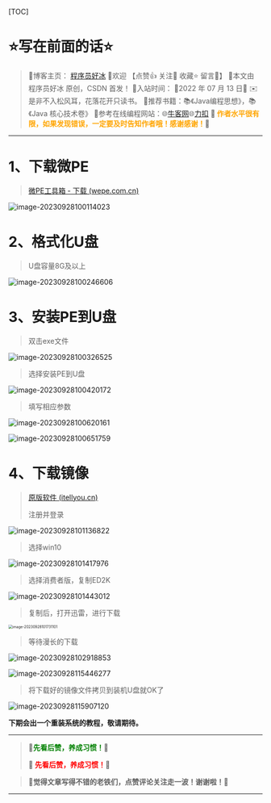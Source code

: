 [TOC]

# ⭐️写在前面的话⭐️
> 📒博客主页： [程序员好冰](https://blog.csdn.net/m0_67689541?spm=1011.2124.3001.5343)
> 🎉欢迎 【点赞👍 关注🔎 收藏⭐️ 留言📝】
> 📌本文由 程序员好冰 原创，CSDN 首发！
> 📆入站时间： 🌴2022 年 07 月 13 日🌴
> ✉️ 是非不入松风耳，花落花开只读书。
> 💭推荐书籍：📚《Java编程思想》，📚《Java 核心技术卷》
> 💬参考在线编程网站：🌐[牛客网](https://www.nowcoder.com/)🌐[力扣](https://leetcode.cn/)
> 🍭<strong><font color = orange> 作者水平很有限，如果发现错误，一定要及时告知作者哦！感谢感谢！</font></strong>🍭

--- ---

# 1、下载微PE

>  [微PE工具箱 - 下载 (wepe.com.cn)](https://www.wepe.com.cn/download.html)

![image-20230928100114023](https://haobin-001.oss-cn-hangzhou.aliyuncs.com/imgs-for-typora/image-20230928100114023.png?x-oss-process=image/auto-orient,1/quality,q_90/watermark,text_56iL5bqP5ZGY5aW95Yaw,type_ZmFuZ3poZW5na2FpdGk,color_fef6f0,size_30,shadow_100,g_se,x_10,y_10)



# 2、格式化U盘

> U盘容量8G及以上

![image-20230928100246606](https://haobin-001.oss-cn-hangzhou.aliyuncs.com/imgs-for-typora/image-20230928100246606.png?x-oss-process=image/auto-orient,1/quality,q_90/watermark,text_56iL5bqP5ZGY5aW95Yaw,type_ZmFuZ3poZW5na2FpdGk,color_fef6f0,size_30,shadow_100,g_se,x_10,y_10)

# 3、安装PE到U盘

>  双击exe文件

![image-20230928100326525](https://haobin-001.oss-cn-hangzhou.aliyuncs.com/imgs-for-typora/image-20230928100326525.png?x-oss-process=image/auto-orient,1/quality,q_90/watermark,text_56iL5bqP5ZGY5aW95Yaw,type_ZmFuZ3poZW5na2FpdGk,color_fef6f0,size_30,shadow_100,g_se,x_10,y_10)

> 选择安装PE到U盘

![image-20230928100420172](https://haobin-001.oss-cn-hangzhou.aliyuncs.com/imgs-for-typora/image-20230928100420172.png?x-oss-process=image/auto-orient,1/quality,q_90/watermark,text_56iL5bqP5ZGY5aW95Yaw,type_ZmFuZ3poZW5na2FpdGk,color_fef6f0,size_30,shadow_100,g_se,x_10,y_10)

> 填写相应参数

![image-20230928100620161](https://haobin-001.oss-cn-hangzhou.aliyuncs.com/imgs-for-typora/image-20230928100620161.png?x-oss-process=image/auto-orient,1/quality,q_90/watermark,text_56iL5bqP5ZGY5aW95Yaw,type_ZmFuZ3poZW5na2FpdGk,color_fef6f0,size_30,shadow_100,g_se,x_10,y_10)



![image-20230928100651759](https://haobin-001.oss-cn-hangzhou.aliyuncs.com/imgs-for-typora/image-20230928100651759.png?x-oss-process=image/auto-orient,1/quality,q_90/watermark,text_56iL5bqP5ZGY5aW95Yaw,type_ZmFuZ3poZW5na2FpdGk,color_fef6f0,size_30,shadow_100,g_se,x_10,y_10)

# 4、下载镜像

> [原版软件 (itellyou.cn)](https://next.itellyou.cn/Original/)
>
> 注册并登录

![image-20230928101136822](https://haobin-001.oss-cn-hangzhou.aliyuncs.com/imgs-for-typora/image-20230928101136822.png?x-oss-process=image/auto-orient,1/quality,q_90/watermark,text_56iL5bqP5ZGY5aW95Yaw,type_ZmFuZ3poZW5na2FpdGk,color_fef6f0,size_30,shadow_100,g_se,x_10,y_10)

> 选择win10

![image-20230928101417976](https://haobin-001.oss-cn-hangzhou.aliyuncs.com/imgs-for-typora/image-20230928101417976.png?x-oss-process=image/auto-orient,1/quality,q_90/watermark,text_56iL5bqP5ZGY5aW95Yaw,type_ZmFuZ3poZW5na2FpdGk,color_fef6f0,size_30,shadow_100,g_se,x_10,y_10)

> 选择消费者版，复制ED2K

![image-20230928101443012](https://haobin-001.oss-cn-hangzhou.aliyuncs.com/imgs-for-typora/image-20230928101443012.png?x-oss-process=image/auto-orient,1/quality,q_90/watermark,text_56iL5bqP5ZGY5aW95Yaw,type_ZmFuZ3poZW5na2FpdGk,color_fef6f0,size_30,shadow_100,g_se,x_10,y_10)

> 复制后，打开迅雷，进行下载

<img src="https://haobin-001.oss-cn-hangzhou.aliyuncs.com/imgs-for-typora/image-20230928101731101.png?x-oss-process=image/auto-orient,1/quality,q_90/watermark,text_56iL5bqP5ZGY5aW95Yaw,type_ZmFuZ3poZW5na2FpdGk,color_fef6f0,size_30,shadow_100,g_se,x_10,y_10" alt="image-20230928101731101" style="zoom: 50%;" />



> 等待漫长的下载

![image-20230928102918853](https://haobin-001.oss-cn-hangzhou.aliyuncs.com/imgs-for-typora/image-20230928102918853.png?x-oss-process=image/auto-orient,1/quality,q_90/watermark,text_56iL5bqP5ZGY5aW95Yaw,type_ZmFuZ3poZW5na2FpdGk,color_fef6f0,size_30,shadow_100,g_se,x_10,y_10)



![image-20230928115446277](https://haobin-001.oss-cn-hangzhou.aliyuncs.com/imgs-for-typora/image-20230928115446277.png?x-oss-process=image/auto-orient,1/quality,q_90/watermark,text_56iL5bqP5ZGY5aW95Yaw,type_ZmFuZ3poZW5na2FpdGk,color_fef6f0,size_30,shadow_100,g_se,x_10,y_10)

> 将下载好的镜像文件拷贝到装机U盘就OK了

![image-20230928115907120](https://haobin-001.oss-cn-hangzhou.aliyuncs.com/imgs-for-typora/image-20230928115907120.png?x-oss-process=image/auto-orient,1/quality,q_90/watermark,text_56iL5bqP5ZGY5aW95Yaw,type_ZmFuZ3poZW5na2FpdGk,color_fef6f0,size_30,shadow_100,g_se,x_10,y_10)



**下期会出一个重装系统的教程，敬请期待。**



---

> <strong> 🚀<font color = green>先看后赞，养成习惯！</font>🚀</strong>
>
> <strong> 🚀<font color = red> 先看后赞，养成习惯！</font>🚀</strong>

> **🎈觉得文章写得不错的老铁们，点赞评论关注走一波！谢谢啦！🎈**

---



